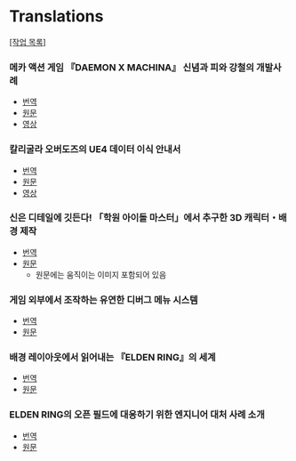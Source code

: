 Translations
===
[[작업 목록]](/)

### 메카 액션 게임 『DAEMON X MACHINA』 신념과 피와 강철의 개발사례
* [번역](https://www.slideshare.net/SangminLim/daemon-x-machina)
* [원문](https://www.slideshare.net/EpicGamesJapan/ue4-festeast2019-dxm)
* [영상](https://youtu.be/jykrWtBQEz0)

### 칼리굴라 오버도즈의 UE4 데이터 이식 안내서
* [번역](https://www.slideshare.net/SangminLim/ue4-236822200)
* [원문](https://www.slideshare.net/EpicGamesJapan/ue4festeast2018-caligula)
* [영상](https://www.youtube.com/watch?v=EzkituiMzyk)

### 신은 디테일에 깃든다! 「학원 아이돌 마스터」에서 추구한 3D 캐릭터・배경 제작
*  [번역](Files/%EC%8B%A0%EC%9D%80%20%EB%94%94%ED%85%8C%EC%9D%BC%EC%97%90%20%EA%B9%83%EB%93%A0%EB%8B%A4!%20%E3%80%8C%ED%95%99%EC%9B%90%20%EC%95%84%EC%9D%B4%EB%8F%8C%20%EB%A7%88%EC%8A%A4%ED%84%B0%E3%80%8D%EC%97%90%EC%84%9C%20%EC%B6%94%EA%B5%AC%ED%95%9C%203D%20%EC%BA%90%EB%A6%AD%ED%84%B0%E3%83%BB%EB%B0%B0%EA%B2%BD%20%EC%A0%9C%EC%9E%91.pdf)
* [원문](https://cedil.cesa.or.jp/cedil_sessions/view/3000)
  * 원문에는 움직이는 이미지 포함되어 있음

### 게임 외부에서 조작하는 유연한 디버그 메뉴 시스템
* [번역](Files/CEDEC2023_%EA%B2%8C%EC%9E%84%20%EC%99%B8%EB%B6%80%EC%97%90%EC%84%9C%20%EC%A1%B0%EC%9E%91%ED%95%98%EB%8A%94%20%EC%9C%A0%EC%97%B0%ED%95%9C%20%EB%94%94%EB%B2%84%EA%B7%B8%20%EB%A9%94%EB%89%B4%20%EC%8B%9C%EC%8A%A4%ED%85%9C.pdf)
* [원문](https://cedil.cesa.or.jp/cedil_sessions/view/2841)

### 배경 레이아웃에서 읽어내는 『ELDEN RING』의 세계
* [번역](Files/CEDEC2025_ELDEN%20RING_ko.pdf)
* [원문](https://cedil.cesa.or.jp/cedil_sessions/view/3156)

### ELDEN RING의 오픈 필드에 대응하기 위한 엔지니어 대처 사례 소개
* [번역](Files/CEDEC2022_ELDEN%20RING%EC%9D%98%20%EC%98%A4%ED%94%88%20%ED%95%84%EB%93%9C%EC%97%90%20%EB%8C%80%EC%9D%91%ED%95%98%EA%B8%B0%20%EC%9C%84%ED%95%9C%20%EC%97%94%EC%A7%80%EB%8B%88%EC%96%B4%20%EB%8C%80%EC%B2%98%20%EC%82%AC%EB%A1%80%20%EC%86%8C%EA%B0%9C.pdf)
* [원문](https://cedil.cesa.or.jp/cedil_sessions/view/2542)